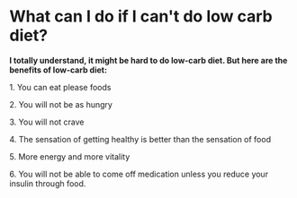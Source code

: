 # What can I do if I can't do low carb diet?

**I totally understand, it might be hard to do low-carb diet. But here are the benefits of low-carb diet:**

1\. You can eat please foods

2\. You will not be as hungry

3\. You will not crave

4\. The sensation of getting healthy is better than the sensation of food

5\. More energy and more vitality

6\. You will not be able to come off medication unless you reduce your insulin through food.